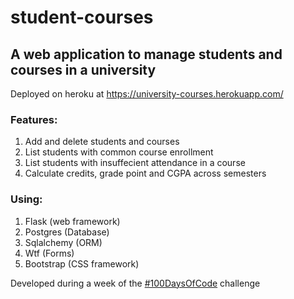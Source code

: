 # student-courses
## A web application to manage students and courses in a university

Deployed on heroku at https://university-courses.herokuapp.com/

### Features:  
1. Add and delete students and courses
2. List students with common course enrollment
3. List students with insuffecient attendance in a course
4. Calculate credits, grade point and CGPA across semesters  

### Using:
1. Flask (web framework)
2. Postgres (Database)
3. Sqlalchemy (ORM)
4. Wtf (Forms)
5. Bootstrap (CSS framework)

Developed during a week of the [#100DaysOfCode](https://www.100daysofcode.com/) challenge
